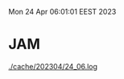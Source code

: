 Mon 24 Apr 06:01:01 EEST 2023
# JAM
<a href='./cache/202304/24_06.log'>./cache/202304/24_06.log</a>
